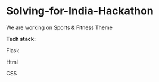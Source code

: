 # Solving-for-India-Hackathon

We are working on Sports & Fitness Theme

**Tech stack:**

Flask

Html

CSS
